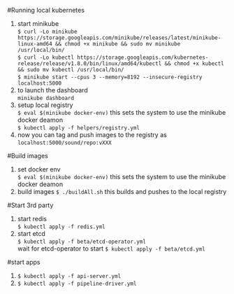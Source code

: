 #Running local kubernetes

1. start minikube  
`$ curl -Lo minikube https://storage.googleapis.com/minikube/releases/latest/minikube-linux-amd64 && chmod +x minikube && sudo mv minikube /usr/local/bin/`  
`$ curl -Lo kubectl https://storage.googleapis.com/kubernetes-release/release/v1.8.0/bin/linux/amd64/kubectl && chmod +x kubectl && sudo mv kubectl /usr/local/bin/`  
`$ minikube start --cpus 3 --memory=8192 --insecure-registry localhost:5000`
2. to launch the dashboard  
`minikube dashboard`
3. setup local registry  
`$ eval $(minikube docker-env)` this sets the system to use the minikube docker deamon  
`$ kubectl apply -f helpers/registry.yml`
4. now you can tag and push images to the registry as `localhost:5000/sound/repo:vXXX`  

#Build images
1. set docker env  
`$ eval $(minikube docker-env)` this sets the system to use the minikube docker deamon  
2. build images
`$ ./buildAll.sh` this builds and pushes to the local registry

#Start 3rd party 
1. start redis  
`$ kubectl apply -f redis.yml`
2. start etcd   
`$ kubectl apply -f beta/etcd-operator.yml`  
wait for etcd-operator to start
`$ kubectl apply -f beta/etcd.yml`

#start apps
1. `$ kubectl apply -f api-server.yml`
2. `$ kubectl apply -f pipeline-driver.yml`